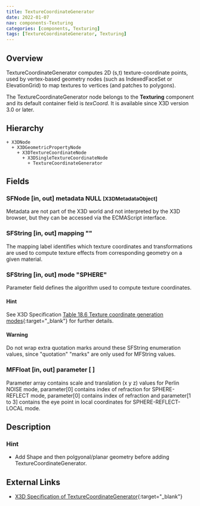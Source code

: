 ```yaml
---
title: TextureCoordinateGenerator
date: 2022-01-07
nav: components-Texturing
categories: [components, Texturing]
tags: [TextureCoordinateGenerator, Texturing]
---
```

<style>
.post h3 {
  word-spacing: 0.2em;
}
</style>

## Overview

TextureCoordinateGenerator computes 2D (s,t) texture-coordinate points, used by vertex-based geometry nodes (such as IndexedFaceSet or ElevationGrid) to map textures to vertices (and patches to polygons).

The TextureCoordinateGenerator node belongs to the **Texturing** component and its default container field is *texCoord.* It is available since X3D version 3.0 or later.

## Hierarchy

```
+ X3DNode
  + X3DGeometricPropertyNode
    + X3DTextureCoordinateNode
      + X3DSingleTextureCoordinateNode
        + TextureCoordinateGenerator
```

## Fields

### SFNode [in, out] **metadata** NULL <small>[X3DMetadataObject]</small>

Metadata are not part of the X3D world and not interpreted by the X3D browser, but they can be accessed via the ECMAScript interface.

### SFString [in, out] **mapping** ""

The mapping label identifies which texture coordinates and transformations are used to compute texture effects from corresponding geometry on a given material.

### SFString [in, out] **mode** "SPHERE"

Parameter field defines the algorithm used to compute texture coordinates.

#### Hint

See X3D Specification [Table 18.6 Texture coordinate generation modes](https://www.web3d.org/files/specifications/19775-1/V3.3/Part01/components/texturing.html#t-Texturecoordgeneration){:target="_blank"} for further details.

#### Warning

Do not wrap extra quotation marks around these SFString enumeration values, since "quotation" "marks" are only used for MFString values.

### MFFloat [in, out] **parameter** [ ]

Parameter array contains scale and translation (x y z) values for Perlin NOISE mode, parameter[0] contains index of refraction for SPHERE-REFLECT mode, parameter[0] contains index of refraction and parameter[1 to 3] contains the eye point in local coordinates for SPHERE-REFLECT-LOCAL mode.

## Description

### Hint

- Add Shape and then polgyonal/planar geometry before adding TextureCoordinateGenerator.

## External Links

- [X3D Specification of TextureCoordinateGenerator](https://www.web3d.org/documents/specifications/19775-1/V4.0/Part01/components/texturing.html#TextureCoordinateGenerator){:target="_blank"}
